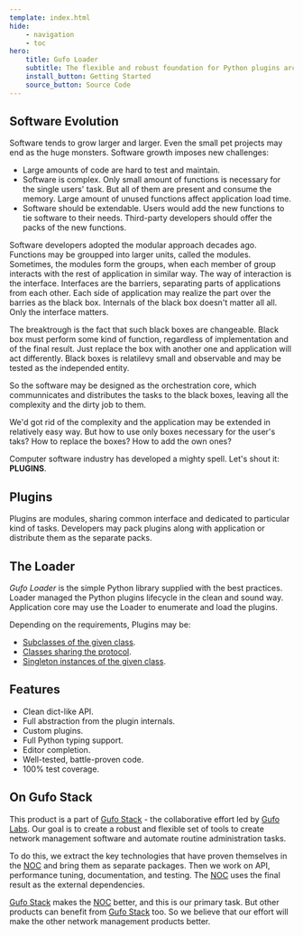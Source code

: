 ```yaml
---
template: index.html
hide:
    - navigation
    - toc
hero:
    title: Gufo Loader
    subtitle: The flexible and robust foundation for Python plugins architecture
    install_button: Getting Started
    source_button: Source Code
---
```

## Software Evolution

Software tends to grow larger and larger. Even the small
pet projects may end as the huge monsters. Software growth
imposes new challenges:

* Large amounts of code are hard to test and maintain.
* Software is complex. Only small amount of functions is 
  necessary for the single users' task. But all of them are present
  and consume the memory. Large amount of unused functions
  affect application load time.
* Software should be extendable. Users would add the new functions
  to tie software to their needs. Third-party developers should offer
  the packs of the new functions.  

Software developers adopted the modular approach decades ago.
Functions may be groupped into larger units, called the modules.
Sometimes, the modules form the groups, when each member of 
group interacts with the rest of application in similar way.
The way of interaction is the interface. Interfaces are the
barriers, separating parts of applications from each other.
Each side of application may realize the part over the barries
as the black box. Internals of the black box doesn't matter all all.
Only the interface matters.

The breaktrough is the fact that such black boxes are changeable.
Black box must perform some kind of function, regardless of implementation
and of the final result. Just replace the box with another one and application
will act differently. Black boxes is relatilevy small and observable
and may be tested as the independed entity.

So the software may be designed as the orchestration core, which
communnicates and distributes the tasks to the black boxes, leaving
all the complexity and the dirty job to them.

We'd got rid of the complexity and the application may be extended
in relatively easy way. But how to use only boxes necessary for the user's
taks? How to replace the boxes? How to add the own ones?

Computer software industry has developed a mighty spell. Let's shout it:
**PLUGINS**.

## Plugins

Plugins are modules, sharing common interface and dedicated to particular kind
of tasks. Developers may pack plugins along with application or distribute them
as the separate packs.

## The Loader

*Gufo Loader* is the simple Python library supplied with the best practices.
Loader managed the Python plugins lifecycle in the clean and sound way. Application
core may use the Loader to enumerate and load the plugins.

Depending on the requirements, Plugins may be:

* [Subclasses of the given class](examples/subclass.md).
* [Classes sharing the protocol](examples/protocol.md).
* [Singleton instances of the given class](examples/singleton.md).

## Features

* Clean dict-like API.
* Full abstraction from the plugin internals.
* Custom plugins.
* Full Python typing support.
* Editor completion.
* Well-tested, battle-proven code.
* 100% test coverage.

## On Gufo Stack

This product is a part of [Gufo Stack][Gufo Stack] - the collaborative effort 
led by [Gufo Labs][Gufo Labs]. Our goal is to create a robust and flexible 
set of tools to create network management software and automate 
routine administration tasks.

To do this, we extract the key technologies that have proven themselves 
in the [NOC][NOC] and bring them as separate packages. Then we work on API,
performance tuning, documentation, and testing. The [NOC][NOC] uses the final result
as the external dependencies.

[Gufo Stack][Gufo Stack] makes the [NOC][NOC] better, and this is our primary task. But other products
can benefit from [Gufo Stack][Gufo Stack] too. So we believe that our effort will make 
the other network management products better.

[Gufo Labs]: https://gufolabs.com/
[Gufo Stack]: https://gufolabs.com/products/gufo-stack/
[NOC]: https://getnoc.com/